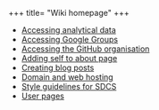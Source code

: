 +++
title= "Wiki homepage"
+++

- [Accessing analytical data](/wiki/analytical)
- [Accessing Google Groups](/wiki/google-groups)
- [Accessing the GitHub organisation](/wiki/join-github)
- [Adding self to about page](/wiki/add-to-about-page)
- [Creating blog posts](/wiki/blog-posts)
- [Domain and web hosting](/wiki/domain-and-web)
- [Style guidelines for SDCS](/wiki/style-guidelines)
- [User pages](/wiki/user-pages)
